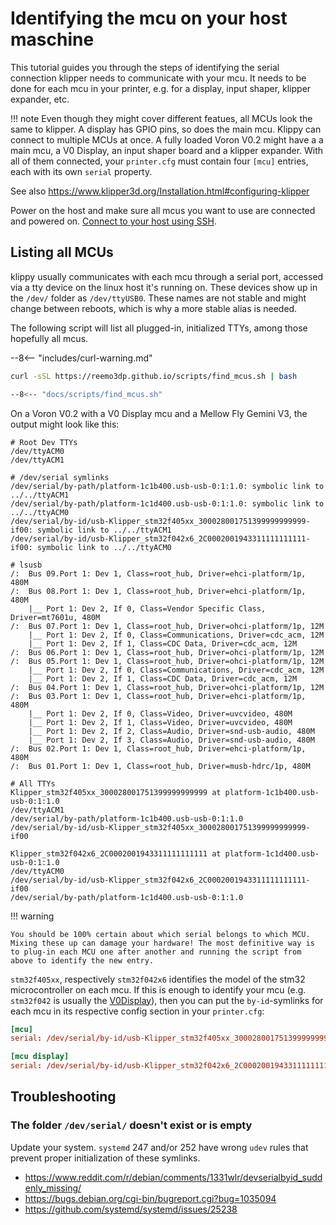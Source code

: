 # Identifying the mcu on your host maschine

This tutorial guides you through the steps of identifying the serial connection klipper needs to communicate with your mcu. It needs to be done for each mcu in your printer, e.g. for a display, input shaper, klipper expander, etc.

!!! note
    Even though they might cover different featues, all MCUs look the same to klipper. A display has GPIO pins, so does the main mcu. Klippy can connect to multiple MCUs at once. A fully loaded Voron V0.2 might have a a main mcu, a V0 Display, an input shaper board and a klipper expander. With all of them connected, your `printer.cfg` must contain four `[mcu]` entries, each with its own `serial` property.

See also https://www.klipper3d.org/Installation.html#configuring-klipper

Power on the host and make sure all mcu‎s you want to use are connected and powered on. 
[Connect to your host using SSH](https://docs.vorondesign.com/build/software/ssh.html).

## Listing all MCUs

klippy usually communicates with each mcu through a serial port, accessed via a tty device on the linux host it's running on. These devices show up in the `/dev/` folder as `/dev/ttyUSB0`. These names are not stable and might change between reboots, which is why a more stable alias is needed.

The following script will list all plugged-in, initialized TTYs, among those hopefully all mcus.

--8<-- "includes/curl-warning.md"

``` bash title="Paste this into your terminal"
curl -sSL https://reemo3dp.github.io/scripts/find_mcus.sh | bash
```
``` bash title="find_mcus.sh" linenums="1"
--8<-- "docs/scripts/find_mcus.sh"
```

On a Voron V0.2 with a V0 Display mcu and a Mellow Fly Gemini V3, the output might look like this:

``` 
# Root Dev TTYs
/dev/ttyACM0
/dev/ttyACM1

# /dev/serial symlinks
/dev/serial/by-path/platform-1c1b400.usb-usb-0:1:1.0: symbolic link to ../../ttyACM1
/dev/serial/by-path/platform-1c1d400.usb-usb-0:1:1.0: symbolic link to ../../ttyACM0
/dev/serial/by-id/usb-Klipper_stm32f405xx_300028001751399999999999-if00: symbolic link to ../../ttyACM1
/dev/serial/by-id/usb-Klipper_stm32f042x6_2C0002001943311111111111-if00: symbolic link to ../../ttyACM0

# lsusb
/:  Bus 09.Port 1: Dev 1, Class=root_hub, Driver=ehci-platform/1p, 480M
/:  Bus 08.Port 1: Dev 1, Class=root_hub, Driver=ehci-platform/1p, 480M
    |__ Port 1: Dev 2, If 0, Class=Vendor Specific Class, Driver=mt7601u, 480M
/:  Bus 07.Port 1: Dev 1, Class=root_hub, Driver=ohci-platform/1p, 12M
    |__ Port 1: Dev 2, If 0, Class=Communications, Driver=cdc_acm, 12M
    |__ Port 1: Dev 2, If 1, Class=CDC Data, Driver=cdc_acm, 12M
/:  Bus 06.Port 1: Dev 1, Class=root_hub, Driver=ohci-platform/1p, 12M
/:  Bus 05.Port 1: Dev 1, Class=root_hub, Driver=ohci-platform/1p, 12M
    |__ Port 1: Dev 2, If 0, Class=Communications, Driver=cdc_acm, 12M
    |__ Port 1: Dev 2, If 1, Class=CDC Data, Driver=cdc_acm, 12M
/:  Bus 04.Port 1: Dev 1, Class=root_hub, Driver=ohci-platform/1p, 12M
/:  Bus 03.Port 1: Dev 1, Class=root_hub, Driver=ehci-platform/1p, 480M
    |__ Port 1: Dev 2, If 0, Class=Video, Driver=uvcvideo, 480M
    |__ Port 1: Dev 2, If 1, Class=Video, Driver=uvcvideo, 480M
    |__ Port 1: Dev 2, If 2, Class=Audio, Driver=snd-usb-audio, 480M
    |__ Port 1: Dev 2, If 3, Class=Audio, Driver=snd-usb-audio, 480M
/:  Bus 02.Port 1: Dev 1, Class=root_hub, Driver=ehci-platform/1p, 480M
/:  Bus 01.Port 1: Dev 1, Class=root_hub, Driver=musb-hdrc/1p, 480M

# All TTYs
Klipper_stm32f405xx_300028001751399999999999 at platform-1c1b400.usb-usb-0:1:1.0
/dev/ttyACM1
/dev/serial/by-path/platform-1c1b400.usb-usb-0:1:1.0
/dev/serial/by-id/usb-Klipper_stm32f405xx_300028001751399999999999-if00

Klipper_stm32f042x6_2C0002001943311111111111 at platform-1c1d400.usb-usb-0:1:1.0
/dev/ttyACM0
/dev/serial/by-id/usb-Klipper_stm32f042x6_2C0002001943311111111111-if00
/dev/serial/by-path/platform-1c1d400.usb-usb-0:1:1.0
```

!!! warning

    You should be 100% certain about which serial belongs to which MCU. Mixing these up can damage your hardware! The most definitive way is to plug-in each MCU one after another and running the script from above to identify the new entry.

`stm32f405xx`, respectively `stm32f042x6` identifies the model of the stm32 microcontroller on each mcu. If this is enough to identify your mcu (e.g. `stm32f042` is usually the [V0Display](https://github.com/VoronDesign/Voron-Hardware/tree/master/V0_Display)), then you can put the `by-id`-symlinks for each mcu in its respective config section in your `printer.cfg`:


``` toml
[mcu]
serial: /dev/serial/by-id/usb-Klipper_stm32f405xx_300028001751399999999999-if00

[mcu display]
serial: /dev/serial/by-id/usb-Klipper_stm32f042x6_2C0002001943311111111111-if00
```

## Troubleshooting

### The folder  `/dev/serial/` doesn't exist or is empty

Update your system. `systemd` 247 and/or 252 have wrong `udev` rules that prevent proper initialization of these symlinks.

- https://www.reddit.com/r/debian/comments/1331wlr/devserialbyid_suddenly_missing/
- https://bugs.debian.org/cgi-bin/bugreport.cgi?bug=1035094
- https://github.com/systemd/systemd/issues/25238